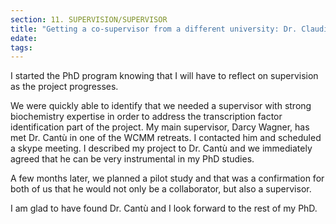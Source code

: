 ```yaml
---
section: 11. SUPERVISION/SUPERVISOR
title: "Getting a co-supervisor from a different university: Dr. Claudio Cantù"
edate: 
tags:
---
```


I started the PhD program knowing that I will have to reflect on supervision as the project progresses.

We were quickly able to identify that we needed a supervisor with strong biochemistry expertise in order to address the transcription factor identification part of the project. 
My main supervisor, Darcy Wagner, has met Dr. Cantù in one of the WCMM retreats. I contacted him and scheduled a skype meeting. I described my project to Dr. Cantù and we immediately agreed that he can be very instrumental in my PhD studies. 

A few months later, we planned a pilot study and that was a confirmation for both of us that he would not only be a collaborator, but also a supervisor.

I am glad to have found Dr. Cantù and I look forward to the rest of my PhD.